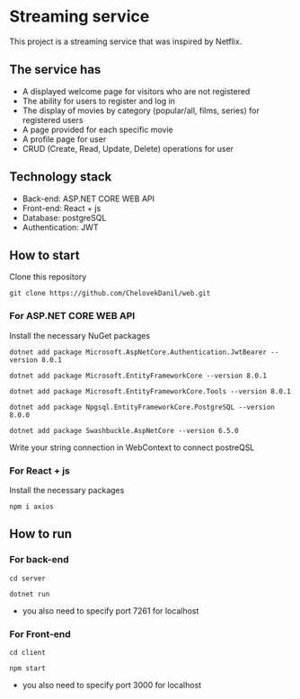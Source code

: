 # Streaming service

This project is a streaming service that was inspired by Netflix.

## The service has
  - A displayed welcome page for visitors who are not registered
  - The ability for users to register and log in
  - The display of movies by category (popular/all, films, series) for registered users
  - A page provided for each specific movie
  - A profile page for user
  - CRUD (Create, Read, Update, Delete) operations for user

## Technology stack
  - Back-end: ASP.NET CORE WEB API
  - Front-end: React + js
  - Database: postgreSQL
  - Authentication: JWT

## How to start
  Clone this repository
  
  `git clone https://github.com/ChelovekDanil/web.git`

  ### For ASP.NET CORE WEB API
  Install the necessary NuGet packages
  
  `dotnet add package Microsoft.AspNetCore.Authentication.JwtBearer --version 8.0.1`
  
  `dotnet add package Microsoft.EntityFrameworkCore --version 8.0.1`
  
  `dotnet add package Microsoft.EntityFrameworkCore.Tools --version 8.0.1`
  
  `dotnet add package Npgsql.EntityFrameworkCore.PostgreSQL --version 8.0.0`
  
  `dotnet add package Swashbuckle.AspNetCore --version 6.5.0`
  

  Write your string connection in WebContext to connect postreQSL

  ### For React + js
  Install the necessary packages
  
  `npm i axios`

## How to run
  ### For back-end
  
  `cd server`
  
  `dotnet run`
  
  * you also need to specify port 7261 for localhost

  ### For Front-end
  
  `cd client`

  
  `npm start`
  
  * you also need to specify port 3000 for localhost

